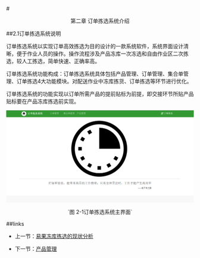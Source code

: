 #<p align=center><font>第二章 订单拣选系统介绍</font></p>

##2.1订单拣选系统说明

订单拣选系统以实现订单高效拣选为目的设计的一款系统软件，系统界面设计清晰，便于作业人员的操作。操作流程涉及产品冻库一次冻选和自由作业区二次拣选，较人工拣选，简单快速、正确率高。

订单拣选系统功能构成：订单拣选系统具体包括产品管理、订单管理、集合单管理、订单拣选4大功能模块。对配送作业中冻库拣货、订单拣选等环节进行优化。

订单拣选系统的功能实现以订单所需产品的提前贴标为前提，即交接环节所贴产品贴标要在产品冻库拣选前实现。

<img src="images/订单拣选系统介绍.png"  alt ="图 2-1订单拣选系统主界面" align=center />

 <p align=center>`图 2-1订单拣选系统主界面`</p>

##links

+ 上一节：[易果冻库拣选的现状分析](1.0.md)

+ 下一节：[产品管理](2.2.md)